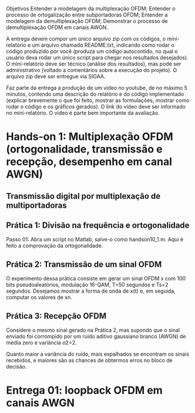Objetivos
    Entender a modelagem da multiplexação OFDM;
    Entender o processo de ortogalização entre subportadoras OFDM;
    Entender a modelagem da demultiplexação OFDM;
    Demonstrar o processo de demultiplexação OFDM em canais AWGN.

A entrega devem compor um único arquivo zip com os códigos, o mini-relatório e um arquivo chamado README.txt, indicando como rodar o código produzido por você (produza um código autocontido, no qual o usuário deva rodar um único script para chegar nos resultados desejados). O mini-relatório deve ser técnico (análise dos resultados), mas pode ser administrativo (voltado a comentários sobre a execução do projeto). O arquivo zip deve ser entregue via SIGAA.

Faz parte da entrega a produção de um vídeo no youtube, de no máximo 5 minutos, contendo uma descrição do relatório e do código implementado (explicar brevemente o que foi feito, mostrar as formulações, mostrar como rodar o código e os gráficos gerados). O link do vídeo deve ser informado no mini-relatório. O vídeo é parte bem importante da avaliação.

# Hands-on 1: Multiplexação OFDM (ortogonalidade, transmissão e recepção, desempenho em canal AWGN)

## Transmissão digital por multiplexação de multiportadoras

## Prática 1: Divisão na frequência e ortogonalidade
Passo 01: Abra um script no Matlab, salve-o como handson10_1.m.
Aqui é feito a comprovação da ortogonalidade.


## Prática 2: Transmissão de um sinal OFDM
O experimento dessa prática consiste em gerar um sinal OFDM x com 100 bits pseudoaleatórios, modulação 16-QAM, T=50 segundos e Ts=2 segundos. Desejamos mostrar a forma de onda de x(t) e, em seguida, computar os valores de xn.

## Prática 3: Recepção OFDM
Considere o mesmo sinal gerado na Prática 2, mas supondo que o sinal enviado foi corrompido por um ruído aditivo gaussiano branco (AWGN) de média zero e variância σ2=2.

Quanto maior a variância do ruído, mais espalhados se encontram os sinais recebidos, e maiores são as chances de obtermos erros no bloco de decisão.

# Entrega 01: loopback OFDM em canais AWGN